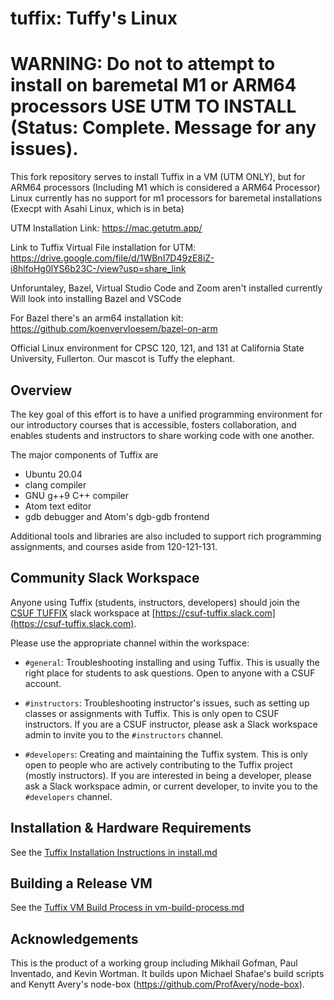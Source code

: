 
# tuffix: Tuffy's Linux

# WARNING: Do not to attempt to install on baremetal M1 or ARM64 processors USE UTM TO INSTALL (Status: Complete. Message for any issues). 
This fork repository serves to install Tuffix in a VM (UTM ONLY), but for ARM64 processors (Including M1 which is considered a ARM64 Processor)  
Linux currently has no support for m1 processors for baremetal installations (Execpt with Asahi Linux, which is in beta) 

UTM Installation Link: https://mac.getutm.app/

Link to Tuffix Virtual File installation for UTM: https://drive.google.com/file/d/1WBnI7D49zE8iZ-i8hlfoHg0lYS6b23C-/view?usp=share_link

Unforuntaley, Bazel, Virtual Studio Code and Zoom aren't installed currently
  Will look into installing Bazel and VSCode 

For Bazel there's an arm64 installation kit: https://github.com/koenvervloesem/bazel-on-arm

Official Linux environment for CPSC 120, 121, and 131 at California
State University, Fullerton. Our mascot is Tuffy the elephant.

## Overview

The key goal of this effort is to have a unified programming
environment for our introductory courses that is accessible, fosters
collaboration, and enables students and instructors to share working
code with one another.

The major components of Tuffix are

* Ubuntu 20.04
* clang compiler
* GNU g++9 C++ compiler
* Atom text editor
* gdb debugger and Atom's dgb-gdb frontend

Additional tools and libraries are also included to support rich
programming assignments, and courses aside from 120-121-131.

## Community Slack Workspace

Anyone using Tuffix (students, instructors, developers) should join the
[CSUF TUFFIX](https://csuf-tuffix.slack.com)
slack workspace at
[https://csuf-tuffix.slack.com](https://csuf-tuffix.slack.com).

Please use the appropriate channel within the workspace:

* `#general`: Troubleshooting installing and using Tuffix. This is
  usually the right place for students to ask questions. Open to
  anyone with a CSUF account.
  
* `#instructors`: Troubleshooting instructor's issues, such as setting
  up classes or assignments with Tuffix. This is only open to CSUF
  instructors. If you are a CSUF instructor, please ask a Slack
  workspace admin to invite you to the `#instructors` channel.

* `#developers`: Creating and maintaining the Tuffix system. This is
  only open to people who are actively contributing to the Tuffix
  project (mostly instructors). If you are interested in being a
  developer, please ask a Slack workspace admin, or current developer,
  to invite you to the `#developers` channel.

## Installation & Hardware Requirements

See the [Tuffix Installation Instructions in install.md](install.md)

## Building a Release VM

See the [Tuffix VM Build Process in vm-build-process.md](vm-build-process.md)

## Acknowledgements

This is the product of a working group including Mikhail Gofman, Paul
Inventado, and Kevin Wortman. It builds upon Michael Shafae's build
scripts and Kenytt Avery's
node-box (https://github.com/ProfAvery/node-box).
